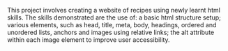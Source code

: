 This project involves creating a website of recipes using newly learnt html skills. The skills demonstrated are the use of: a basic html structure setup;  various elements, such as head, title, meta, body, headings, ordered and unordered lists, anchors and images using relative links; the alt attribute within each image element to improve user accessibility.